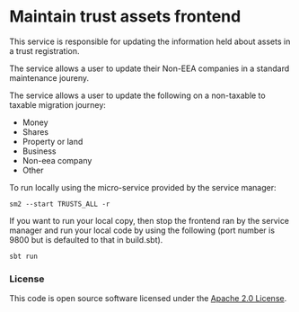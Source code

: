 # Maintain trust assets frontend

This service is responsible for updating the information held about assets in a trust registration.

The service allows a user to update their Non-EEA companies in a standard maintenance joureny.

The service allows a user to update the following on a non-taxable to taxable migration journey:
- Money
- Shares
- Property or land
- Business
- Non-eea company
- Other

To run locally using the micro-service provided by the service manager:

```
sm2 --start TRUSTS_ALL -r
```

If you want to run your local copy, then stop the frontend ran by the service manager and run your local code by using the following (port number is 9800 but is defaulted to that in build.sbt).

```
sbt run
```

### License

This code is open source software licensed under the [Apache 2.0 License]("http://www.apache.org/licenses/LICENSE-2.0.html").
